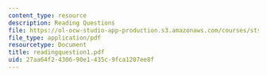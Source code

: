```yaml
---
content_type: resource
description: Reading Questions
file: https://ol-ocw-studio-app-production.s3.amazonaws.com/courses/sts-069-technology-in-a-dangerous-world-fall-2002/27aa64f2430690e1435c9fca1207ee8f_readingquestion1.pdf
file_type: application/pdf
resourcetype: Document
title: readingquestion1.pdf
uid: 27aa64f2-4306-90e1-435c-9fca1207ee8f
---
```

